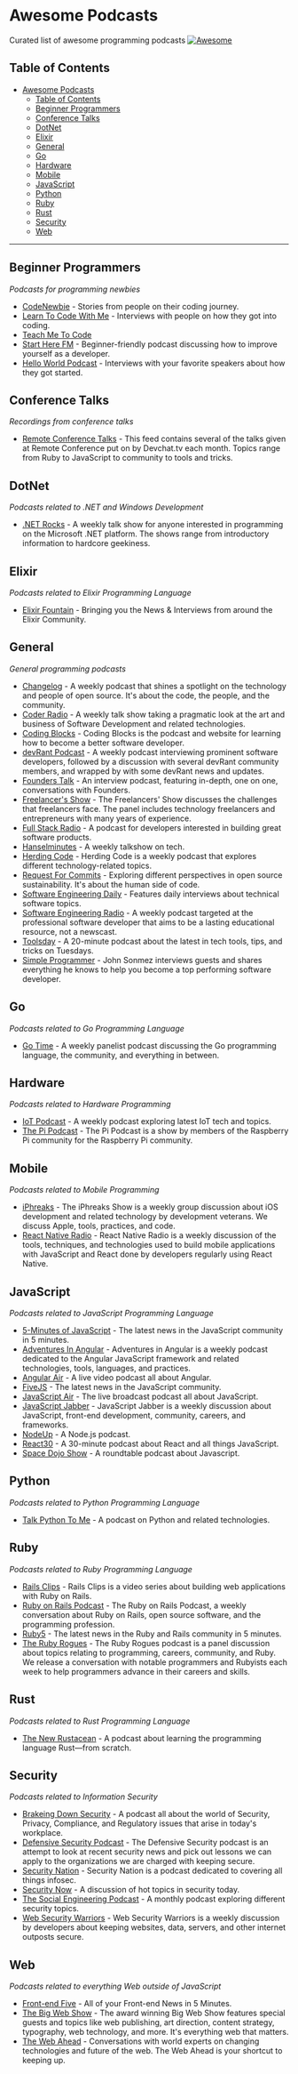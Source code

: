 # Awesome Podcasts
Curated list of awesome programming podcasts  [![Awesome](https://cdn.rawgit.com/sindresorhus/awesome/d7305f38d29fed78fa85652e3a63e154dd8e8829/media/badge.svg)](https://github.com/sindresorhus/awesome)

## Table of Contents
<!-- TOC -->

- [Awesome Podcasts](#awesome-podcasts)
  - [Table of Contents](#table-of-contents)
  - [Beginner Programmers](#beginner-programmers)
  - [Conference Talks](#conference-talks)
  - [DotNet](#dotnet)
  - [Elixir](#elixir)
  - [General](#general)
  - [Go](#go)
  - [Hardware](#hardware)
  - [Mobile](#mobile)
  - [JavaScript](#javascript)
  - [Python](#python)
  - [Ruby](#ruby)
  - [Rust](#rust)
  - [Security](#security)
  - [Web](#web)

<!-- /TOC -->

---

## Beginner Programmers
*Podcasts for programming newbies*

* [CodeNewbie](http://www.codenewbie.org/podcast) - Stories from people on their coding journey.
* [Learn To Code With Me](http://learntocodewith.me/podcast/) - Interviews with people on how they got into coding.
* [Teach Me To Code](https://devchat.tv/teachmetocode)
* [Start Here FM](http://starthere.fm/) - Beginner-friendly podcast discussing how to improve yourself as a developer.
* [Hello World Podcast](https://wildermuth.com/hwpod) - Interviews with your favorite speakers about how they got started.

## Conference Talks
*Recordings from conference talks*

* [Remote Conference Talks](https://devchat.tv/remote-conf-talks) - This feed contains several of the talks given at Remote Conference put on by Devchat.tv each month. Topics range from Ruby to JavaScript to community to tools and tricks.

## DotNet
*Podcasts related to .NET and Windows Development*

* [.NET Rocks](http://www.dotnetrocks.com/) - A weekly talk show for anyone interested in programming on the Microsoft .NET platform. The shows range from introductory information to hardcore geekiness.

## Elixir
*Podcasts related to Elixir Programming Language*

* [Elixir Fountain](http://elixirfountain.com/) - Bringing you the News & Interviews from around the Elixir Community.

## General
*General programming podcasts*

* [Changelog](https://changelog.com/podcast) - A weekly podcast that shines a spotlight on the technology and people of open source. It's about the code, the people, and the community.
* [Coder Radio](http://www.jupiterbroadcasting.com/show/coderradio/) - A weekly talk show taking a pragmatic look at the art and business of Software Development and related technologies.
* [Coding Blocks](https://www.codingblocks.net/) - Coding Blocks is the podcast and website for learning how to become a better software developer.
* [devRant Podcast](https://soundcloud.com/devrantapp) - A weekly podcast interviewing prominent software developers, followed by a discussion with several devRant community members, and wrapped by with some devRant news and updates.
* [Founders Talk](https://changelog.com/founderstalk) - An interview podcast, featuring in-depth, one on one, conversations with Founders.
* [Freelancer's Show](https://devchat.tv/freelancers) - The Freelancers' Show discusses the challenges that freelancers face. The panel includes technology freelancers and entrepreneurs with many years of experience.
* [Full Stack Radio](http://www.fullstackradio.com/) - A podcast for developers interested in building great software products.
* [Hanselminutes](http://hanselminutes.com/) - A weekly talkshow on tech.
* [Herding Code](http://herdingcode.com/) - Herding Code is a weekly podcast that explores different technology-related topics.
* [Request For Commits](https://changelog.com/rfc) - Exploring different perspectives in open source sustainability. It's about the human side of code.
* [Software Engineering Daily](https://softwareengineeringdaily.com/) -  Features daily interviews about technical software topics.
* [Software Engineering Radio](http://www.se-radio.net/) - A weekly podcast targeted at the professional software developer that aims to  be a lasting educational resource, not a newscast.
* [Toolsday](http://toolsday.io/) -  A 20-minute podcast about the latest in tech tools, tips, and tricks on Tuesdays.
* [Simple Programmer](https://simpleprogrammer.com/podcasts/) - John Sonmez interviews guests and shares everything he knows to help you become a top performing software developer.

## Go
*Podcasts related to Go Programming Language*

* [Go Time](https://changelog.com/gotime) - A weekly panelist podcast discussing the Go programming language, the community, and everything in between.

## Hardware
*Podcasts related to Hardware Programming*

* [IoT Podcast](http://iotpodcast.com/) - A weekly podcast exploring latest IoT tech and topics.
* [The Pi Podcast](http://thepipodcast.com/) - The Pi Podcast is a show by members of the Raspberry Pi community for the Raspberry Pi community.


## Mobile
*Podcasts related to Mobile Programming*

* [iPhreaks](https://devchat.tv/iphreaks) - The iPhreaks Show is a weekly group discussion about iOS development and related technology by development veterans. We discuss Apple, tools, practices, and code.
* [React Native Radio](https://devchat.tv/react-native-radio) - React Native Radio is a weekly discussion of the tools, techniques, and technologies used to build mobile applications with JavaScript and React done by developers regularly using React Native.

## JavaScript
*Podcasts related to JavaScript Programming Language*

* [5-Minutes of JavaScript](https://fivejs.codeschool.com/) - The latest news in the JavaScript community in 5 minutes.
* [Adventures In Angular](https://devchat.tv/adv-in-angular) - Adventures in Angular is a weekly podcast dedicated to the Angular JavaScript framework and related technologies, tools, languages, and practices.
* [Angular Air](https://angularair.com/) - A live video podcast all about Angular.
* [FiveJS](https://fivejs.codeschool.com/) - The latest news in the JavaScript community.
* [JavaScript Air](https://javascriptair.com/) - The live broadcast podcast all about JavaScript.
* [JavaScript Jabber](https://devchat.tv/js-jabber) - JavaScript Jabber is a weekly discussion about JavaScript, front-end development, community, careers, and frameworks.
* [NodeUp](http://nodeup.com/) - A Node.js podcast.
* [React30](https://react30.com/) - A 30-minute podcast about React and all things JavaScript.
* [Space Dojo Show](https://show.spacedojo.com/) - A roundtable podcast about Javascript.


## Python
*Podcasts related to Python Programming Language*

* [Talk Python To Me](https://talkpython.fm/episodes/all) - A podcast on Python and related technologies.

## Ruby
*Podcasts related to Ruby Programming Language*

* [Rails Clips](https://devchat.tv/rails-clips) - Rails Clips is a video series about building web applications with Ruby on Rails.
* [Ruby on Rails Podcast](http://5by5.tv/rubyonrails) - The Ruby on Rails Podcast, a weekly conversation about Ruby on Rails, open source software, and the programming profession.
* [Ruby5](https://ruby5.codeschool.com/) - The latest news in the Ruby and Rails community in 5 minutes.
* [The Ruby Rogues](https://devchat.tv/ruby-rogues) - The Ruby Rogues podcast is a panel discussion about topics relating to programming, careers, community, and Ruby. We release a conversation with notable programmers and Rubyists each week to help programmers advance in their careers and skills.

## Rust
*Podcasts related to Rust Programming Language*

* [The New Rustacean](http://www.newrustacean.com/show_notes/) - A podcast about learning the programming language Rust—from scratch.

## Security
*Podcasts related to Information Security*

* [Brakeing Down Security](http://www.brakeingsecurity.com/) - A podcast all about the world of Security, Privacy, Compliance, and Regulatory issues that arise in today's workplace.
* [Defensive Security Podcast](http://www.defensivesecurity.org/) - The Defensive Security podcast is an attempt to look at recent security news and pick out lessons we can apply to the organizations we are charged with keeping secure.
* [Security Nation](https://www.rapid7.com/resources/podcasts/) - Security Nation is a podcast dedicated to covering all things infosec.
* [Security Now](https://twit.tv/shows/security-now) - A discussion of hot topics in security today.
* [The Social Engineering Podcast](http://www.social-engineer.org/category/podcast/) - A monthly podcast exploring different security topics.
* [Web Security Warriors](https://devchat.tv/web-sec-warriors) - Web Security Warriors is a weekly discussion by developers about keeping websites, data, servers, and other internet outposts secure.


## Web
*Podcasts related to everything Web outside of JavaScript*

* [Front-end Five](https://frontendfive.codeschool.com/) - All of your Front-end News in 5 Minutes.
* [The Big Web Show](http://5by5.tv/bigwebshow) - The award winning Big Web Show features special guests and topics like web publishing, art direction, content strategy, typography, web technology, and more. It's everything web that matters.
* [The Web Ahead](http://5by5.tv/webahead) - Conversations with world experts on changing technologies and future of the web. The Web Ahead is your shortcut to keeping up.
